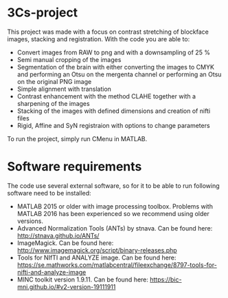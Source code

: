 # 3Cs-project

This project was made with a focus on contrast stretching of blockface images, stacking and registration. With the code you are able to:

- Convert images from RAW to png and with a downsampling of 25 % 
- Semi manual cropping of the images 
- Segmentation of the brain with either converting the images to CMYK and performing an Otsu on the mergenta channel or performing an Otsu on the original PNG image
- Simple alignment with translation 
- Contrast enhancement with the method CLAHE together with a sharpening of the images 
- Stacking of the images with defined dimensions and creation of nifti files
- Rigid, Affine and SyN registraion with options to change parameters

To run the project, simply run CMenu in MATLAB.

# Software requirements

The code use several external software, so for it to be able to run following software need to be installed: 

- MATLAB 2015 or older with image processing toolbox. Problems with MATLAB 2016 has been experienced so we recommend using older versions.
- Advanced Normalization Tools (ANTs) by stnava. Can be found here: http://stnava.github.io/ANTs/
- ImageMagick. Can be found here: http://www.imagemagick.org/script/binary-releases.php
- Tools for NIfTI and ANALYZE image. Can be found here: https://se.mathworks.com/matlabcentral/fileexchange/8797-tools-for-nifti-and-analyze-image
- MINC toolkit version 1.9.11. Can be found here: https://bic-mni.github.io/#v2-version-19111911
